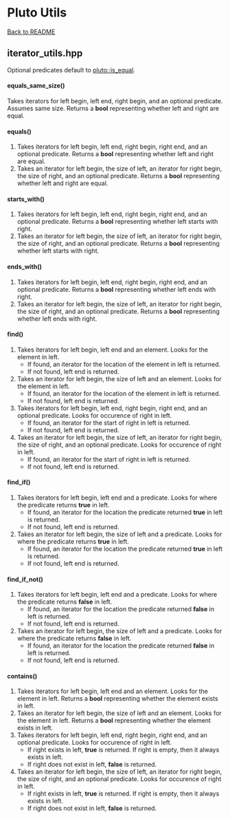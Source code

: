 # Pluto Utils
[Back to README](https://www.github.com/Stephen-ODriscoll/PlutoUtils/blob/main/README.md#documentation)

## iterator_utils.hpp
Optional predicates default to [pluto::is_equal](https://github.com/Stephen-ODriscoll/PlutoUtils/blob/master/docs/compare.md#is_equal).

#### equals_same_size()
Takes iterators for left begin, left end, right begin, and an optional predicate. Assumes same size. Returns a **bool** representing whether left and right are equal.

#### equals()
1. Takes iterators for left begin, left end, right begin, right end, and an optional predicate. Returns a **bool** representing whether left and right are equal.
2. Takes an iterator for left begin, the size of left, an iterator for right begin, the size of right, and an optional predicate. Returns a **bool** representing whether left and right are equal.

#### starts_with()
1. Takes iterators for left begin, left end, right begin, right end, and an optional predicate. Returns a **bool** representing whether left starts with right.
2. Takes an iterator for left begin, the size of left, an iterator for right begin, the size of right, and an optional predicate. Returns a **bool** representing whether left starts with right.

#### ends_with()
1. Takes iterators for left begin, left end, right begin, right end, and an optional predicate. Returns a **bool** representing whether left ends with right.
2. Takes an iterator for left begin, the size of left, an iterator for right begin, the size of right, and an optional predicate. Returns a **bool** representing whether left ends with right.

#### find()
1. Takes iterators for left begin, left end and an element. Looks for the element in left.
    - If found, an iterator for the location of the element in left is returned.
    - If not found, left end is returned.
2. Takes an iterator for left begin, the size of left and an element. Looks for the element in left.
    - If found, an iterator for the location of the element in left is returned.
    - If not found, left end is returned.
3. Takes iterators for left begin, left end, right begin, right end, and an optional predicate. Looks for occurence of right in left.
    - If found, an iterator for the start of right in left is returned.
    - If not found, left end is returned.
4. Takes an iterator for left begin, the size of left, an iterator for right begin, the size of right, and an optional predicate. Looks for occurence of right in left.
    - If found, an iterator for the start of right in left is returned.
    - If not found, left end is returned.

#### find_if()
1. Takes iterators for left begin, left end and a predicate. Looks for where the predicate returns **true** in left.
    - If found, an iterator for the location the predicate returned **true** in left is returned.
    - If not found, left end is returned.
2. Takes an iterator for left begin, the size of left and a predicate. Looks for where the predicate returns **true** in left.
    - If found, an iterator for the location the predicate returned **true** in left is returned.
    - If not found, left end is returned.

#### find_if_not()
1. Takes iterators for left begin, left end and a predicate. Looks for where the predicate returns **false** in left.
    - If found, an iterator for the location the predicate returned **false** in left is returned.
    - If not found, left end is returned.
2. Takes an iterator for left begin, the size of left and a predicate. Looks for where the predicate returns **false** in left.
    - If found, an iterator for the location the predicate returned **false** in left is returned.
    - If not found, left end is returned.

#### contains()
1. Takes iterators for left begin, left end and an element. Looks for the element in left. Returns a **bool** representing whether the element exists in left.
2. Takes an iterator for left begin, the size of left and an element. Looks for the element in left. Returns a **bool** representing whether the element exists in left.
3. Takes iterators for left begin, left end, right begin, right end, and an optional predicate. Looks for occurence of right in left.
    - If right exists in left, **true** is returned. If right is empty, then it always exists in left.
    - If right does not exist in left, **false** is returned.
4. Takes an iterator for left begin, the size of left, an iterator for right begin, the size of right, and an optional predicate. Looks for occurence of right in left.
    - If right exists in left, **true** is returned. If right is empty, then it always exists in left.
    - If right does not exist in left, **false** is returned.
